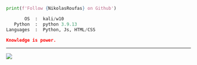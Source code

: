 
```python
print(f'Follow {NikolasRoufas} on Github')
```

```python
       OS  :  kali/w10
   Python  :  python 3.9.13
Languages  :  Python, Js, HTML/CSS

```

```json
Knowledge is power.
```

---
[![](https://visitcount.itsvg.in/api?id=NikolasRoufas&icon=0&color=0)](https://visitcount.itsvg.in)

